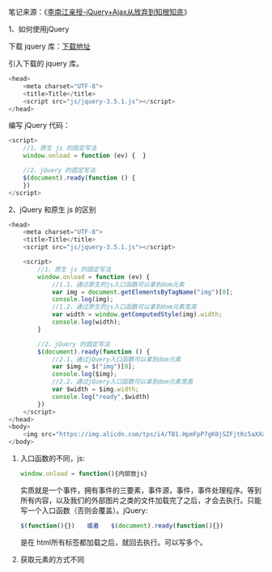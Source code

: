笔记来源：《[李南江亲授-jQuery+Ajax从放弃到知根知底](https://www.bilibili.com/video/BV17W41137jn?p=4)》

1、如何使用jQuery

下载 jquery 库：[下载地址](https://jquery.com/download/) 

引入下载的 jquery 库。

```js
<head> 
	<meta charset="UTF-8">
    <title>Title</title>
    <script src="js/jquery-3.5.1.js"></script>
</head>
```

  编写 jQuery 代码：

```js
<script>
    //1、原生 js 的固定写法
    window.onload = function (ev) {  }

    //2、jQuery 的固定写法
    $(document).ready(function () {
    })
</script>
```

2、jQuery 和原生 js 的区别

```js
<head>
    <meta charset="UTF-8">
    <title>Title</title>
    <script src="js/jquery-3.5.1.js"></script>

    <script>
        //1、原生 js 的固定写法
        window.onload = function (ev) {
            //1.1、通过原生的js入口函数可以拿到dom元素
            var img = document.getElementsByTagName("img")[0];
            console.log(img);
            //1.2、通过原生的js入口函数可以拿到dom元素宽高
            var width = window.getComputedStyle(img).width;
            console.log(width);
        }

        //2、jQuery 的固定写法
        $(document).ready(function () {
            //2.1、通过jQuery入口函数可以拿到dom元素
            var $img = $("img")[0];
            console.log($img);
            //2.2、通过jQuery入口函数可以拿到dom元素宽高
            var $width = $img.width;
            console.log("ready",$width)
        })
    </script>
</head>
<body>
    <img src="https://img.alicdn.com/tps/i4/TB1.HpmFpP7gK0jSZFjtKc5aXXa.gif" alt="">
</body>
```

1. 入口函数的不同，js:

   ```js
   window.onload = function(){内部放js}　
   ```

   实质就是一个事件，拥有事件的三要素，事件源，事件，事件处理程序。等到所有内容，以及我们的外部图片之类的文件加载完了之后，才会去执行。只能写一个入口函数（否则会覆盖）。jQuery:

   ```js
   $(function(){})　　或者　　$(document).ready(function(){})
   ```

   是在 html所有标签都加载之后，就回去执行。可以写多个。

2. 获取元素的方式不同

